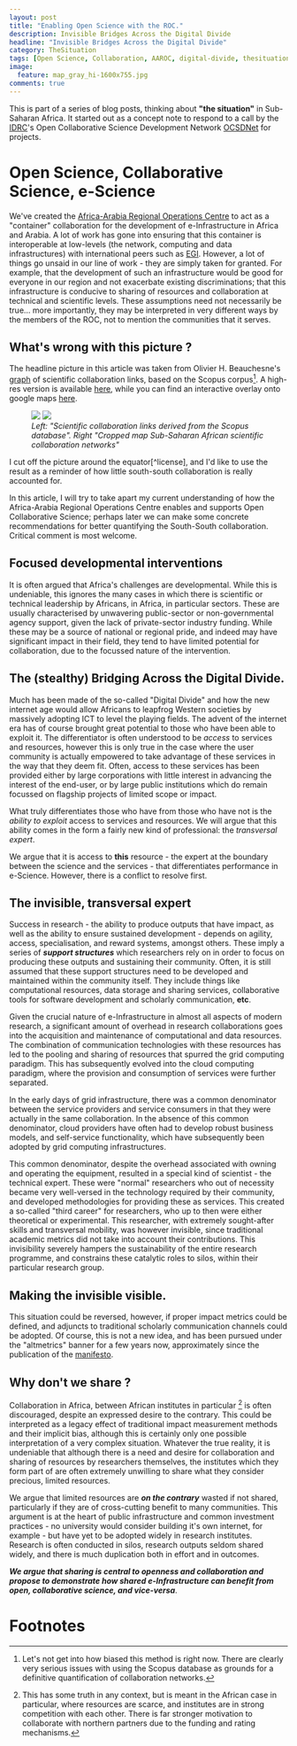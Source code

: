 ```yaml
---		
layout: post		
title: "Enabling Open Science with the ROC."		
description: Invisible Bridges Across the Digital Divide		
headline: "Invisible Bridges Across the Digital Divide"		
category: TheSituation		
tags: [Open Science, Collaboration, AAROC, digital-divide, thesituation, concepts]		
image: 		
  feature: map_gray_hi-1600x755.jpg		
comments: true 		
---		
```

This is part of a series of blog posts, thinking about **"the situation"** in Sub-Saharan Africa. It started out as a concept note to respond to a call by the [IDRC](http://www.idrc.ca/EN/Pages/default.aspx)'s Open Collaborative Science Development Network [OCSDNet](http://ocsdnet.org/) for projects. 		
		
# Open Science, Collaborative Science, e-Science		
		
We've created the [Africa-Arabia Regional Operations Centre](http://roc.africa-grid.org) to act as a "container" collaboration for the development of e-Infrastructure in Africa and Arabia. A lot of work has gone into ensuring that this container is interoperable at low-levels (the network, computing and data infrastructures) with international peers such as [EGI](http://www.egi.eu). However, a lot of things go unsaid in our line of work - they are simply taken for granted. For example, that the development of such an infrastructure would be good for everyone in our region and not exacerbate existing discriminations; that this infrastructure is conducive to sharing of resources and collaboration at technical and scientific levels. These assumptions need not necessarily be true... more importantly, they may be interpreted in very different ways by the members of the ROC, not to mention the communities that it serves. 		
		
## What's wrong with this picture ?		
		
The headline picture in this article was taken from Olivier H. Beauchesne's [graph](http://olihb.com/2011/01/23/map-of-scientific-collaboration-between-researchers/) of scientific collaboration links, based on the Scopus corpus[^moot]. A high-res version is available [here](http://collabo.olihb.com/), while you can find an interactive overlay onto google maps [here](http://viz.olihb.com/scicollab/index.html). 		
		
<figure class="half">		
<a href="http://olihb.com/wp-content/uploads/2014/08/map_hi.jpg"><img src="{{ site.url }}/images/map_gray_hi-1600x755.jpg"></a>		
<a href="{{ site_url }}/images/south-south collab links.png"><img src="{{ site_url }}/images/south-south collab links.png"></a>		
	<figcaption><em>Left: "Scientific collaboration links derived from the Scopus database". Right "Cropped map Sub-Saharan African scientific collaboration networks"</em></figcaption>		
</figure>		
I cut off the picture around the equator[^license], and I'd like to use the result as a reminder of how little south-south collaboration is really accounted for.		
		
In this article, I will try to take apart my current understanding of how the Africa-Arabia Regional Operations Centre enables and supports Open Collaborative Science; perhaps later we can make some concrete recommendations for better quantifying the South-South collaboration. Critical comment is most welcome.		
		
## Focused developmental interventions 		
		
It is often argued that Africa's challenges are developmental. While this is undeniable, this ignores the many cases in which there is scientific or technical leadership by Africans, in Africa, in particular sectors. These are usually characterised by unwavering public-sector or non-governmental agency support, given the lack of private-sector industry funding. While these may be a source of national or regional pride, and indeed may have significant impact in their field, they tend to have limited potential for collaboration, due to the focussed nature of the intervention.		
		
## The (stealthy) Bridging Across the Digital Divide.		
		
Much has been made of the so-called "Digital Divide" and how the new internet age would allow Africans to leapfrog Western societies by massively adopting ICT to level the playing fields. The advent of the internet era has of course brought great potential to those who have been able to exploit it. The differentiator is often understood to be *access* to services and resources, however this is only true in the case where the user community is actually empowered to take advantage of these services in the way that they deem fit. Often, access to these services has been provided either by large corporations with little interest in advancing the interest of the end-user, or by large public institutions which do remain focussed on flagship projects of limited scope or impact. 		
		
What truly differentiates those who have from those who have not is the *ability to exploit* access to services and resources. We will argue that this ability comes in the form a fairly new kind of professional: the *transversal expert*. 		
		
We argue that it is access to **this** resource - the expert at the boundary between the science and the services - that differentiates performance in e-Science. However, there is a conflict to resolve first.		
		
## The invisible, transversal expert		
		
Success in research - the ability to produce outputs that have impact, as well as the ability to ensure sustained development - depends on agility, access, specialisation, and reward systems, amongst others. These imply a series of ***support structures***  which researchers rely on in order to focus on producing these outputs and sustaining their community. Often, it is still assumed that these support structures need to be developed and maintained within the community itself. They include things like computational resources, data storage and sharing services, collaborative tools for software development and scholarly communication, **etc**.		
		
Given the crucial nature of e-Infrastructure in almost all aspects of modern research, a significant amount of overhead in research collaborations goes into the acquisition and maintenance of computational and data resources. The combination of communication technologies with these resources has led to the pooling and sharing of resources that spurred the grid computing paradigm. This has subsequently evolved into the cloud computing paradigm, where the provision and consumption of services were further separated. 		
		
In the early days of grid infrastructure, there was a common denominator between the service providers and service consumers in that they were actually in the same collaboration. In the absence of this common denominator, cloud providers have often had to develop robust business models, and self-service functionality, which have subsequently been adopted by grid computing infrastructures.		
		
This common denominator, despite the overhead associated with owning and operating the equipment, resulted in a special kind of scientist - the technical expert. These were "normal" researchers who out of necessity became very well-versed in the technology required by their community, and developed methodologies for providing these as services. This created a so-called "third career" for researchers, who up to then were either theoretical or experimental. This researcher, with extremely sought-after skills and transversal mobility, was however invisible, since traditional academic metrics did not take into account their contributions. This invisibility severely hampers the sustainability of the entire research programme, and constrains these catalytic roles to silos, within their particular research group.		
		
		
## Making the invisible visible.		
		
This situation could be reversed, however, if proper impact metrics could be defined, and adjuncts to traditional scholarly communication channels could be adopted. Of course, this is not a new idea, and has been pursued under the "altmetrics" banner for a few years now, approximately since the publication of the [manifesto](http://altmetrics.org/manifesto/). 		
		
## Why don't we share ?		
		
Collaboration in Africa, between African institutes in particular [^NotJustAfrica] is often discouraged, despite an expressed desire to the contrary. This could be interpreted as a legacy effect of traditional impact measurement methods and their implicit bias, although this is certainly only one possible interpretation of a very complex situation. Whatever the true reality, it is undeniable that although there is a need and desire for collaboration and sharing of resources by researchers themselves, the institutes which they form part of are often extremely unwilling to share what they consider precious, limited resources.		
		
We argue that limited resources are ***on the contrary*** wasted if not shared, particularly if they are of cross-cutting benefit to many communities. This argument is at the heart of public infrastructure and common investment practices - no university would consider building it's own internet, for example - but have yet to be adopted widely in research institutes. Research is often conducted in silos, research outputs seldom shared widely, and there is much duplication both in effort and in outcomes. 		
		
***We argue that sharing is central to openness and collaboration and propose to demonstrate how shared e-Infrastructure can benefit from open, collaborative science, and vice-versa***.		
		
# Footnotes		
		
[^moot]: Let's not get into how biased this method is right now. There are clearly very serious issues with using the Scopus database as grounds for a definitive quantification of collaboration networks. 		
[^license]: I couldn't find how he'd licensed the image, so I'm going with [CC-NC-BY](http://creativecommons.org/licenses/by-nc/2.0/).		
[^NotJustAfrica]: This has some truth in any context, but is meant in the African case in particular, where resources are scarce, and institutes are in strong competition with each other. There is far stronger motivation to collaborate with northern partners due to the funding and rating mechanisms.
